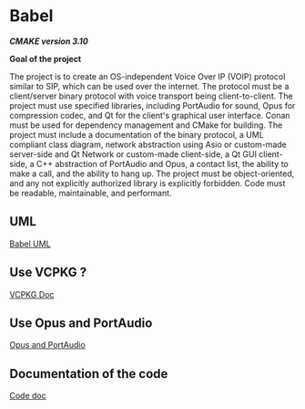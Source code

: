 
# Babel

***CMAKE version 3.10***

**Goal of the project**

The project is to create an OS-independent Voice Over IP (VOIP) protocol similar to SIP, which can be used over the internet. The protocol must be a client/server binary protocol with voice transport being client-to-client. The project must use specified libraries, including PortAudio for sound, Opus for compression codec, and Qt for the client's graphical user interface. Conan must be used for dependency management and CMake for building. The project must include a documentation of the binary protocol, a UML compliant class diagram, network abstraction using Asio or custom-made server-side and Qt Network or custom-made client-side, a Qt GUI client-side, a C++ abstraction of PortAudio and Opus, a contact list, the ability to make a call, and the ability to hang up. The project must be object-oriented, and any not explicitly authorized library is explicitly forbidden. Code must be readable, maintainable, and performant.

## UML

[Babel UML](./UML/UML.md)

## Use VCPKG ?

[VCPKG Doc](./Vcpkg/Vcpkg.md)

## Use Opus and PortAudio

[Opus and PortAudio](audioPoc/README.md)

## Documentation of the code

[Code doc](Doc/CodeDoc.md)